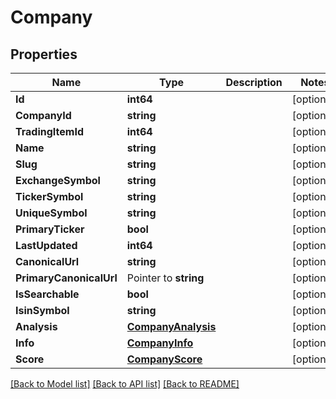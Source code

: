 # Company

## Properties

Name | Type | Description | Notes
------------ | ------------- | ------------- | -------------
**Id** | **int64** |  | [optional] 
**CompanyId** | **string** |  | [optional] 
**TradingItemId** | **int64** |  | [optional] 
**Name** | **string** |  | [optional] 
**Slug** | **string** |  | [optional] 
**ExchangeSymbol** | **string** |  | [optional] 
**TickerSymbol** | **string** |  | [optional] 
**UniqueSymbol** | **string** |  | [optional] 
**PrimaryTicker** | **bool** |  | [optional] 
**LastUpdated** | **int64** |  | [optional] 
**CanonicalUrl** | **string** |  | [optional] 
**PrimaryCanonicalUrl** | Pointer to **string** |  | [optional] 
**IsSearchable** | **bool** |  | [optional] 
**IsinSymbol** | **string** |  | [optional] 
**Analysis** | [**CompanyAnalysis**](company_analysis.md) |  | [optional] 
**Info** | [**CompanyInfo**](company_info.md) |  | [optional] 
**Score** | [**CompanyScore**](company_score.md) |  | [optional] 

[[Back to Model list]](../README.md#documentation-for-models) [[Back to API list]](../README.md#documentation-for-api-endpoints) [[Back to README]](../README.md)


